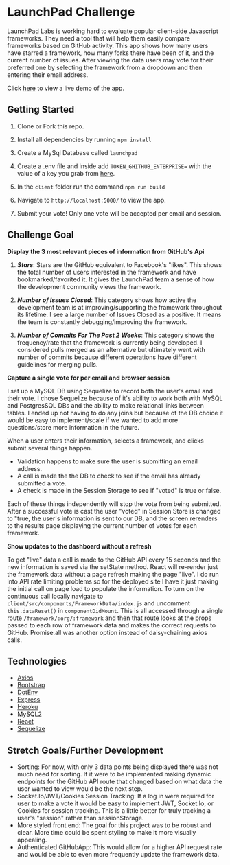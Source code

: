 # LaunchPad Challenge

LaunchPad Labs is working hard to evaluate popular client-side Javascript frameworks. They need a tool that will help them easily compare frameworks based on GitHub activity. This app shows how many users have starred a framework, how many forks there have been of it, and the current number of issues. After viewing the data users may vote for their preferred one by selecting the framework from a dropdown and then entering their email address.

Click [here](https://launchpad-challenge.herokuapp.com/) to view a live demo of the app.

## Getting Started

1. Clone or Fork this repo.

2. Install all dependencies by running `npm install`

3. Create a MySql Database called `launchpad`

4. Create a .env file and inside add `TOKEN_GHITHUB_ENTERPRISE=` with the value of a key you grab from [here](https://help.github.com/en/articles/creating-a-personal-access-token-for-the-command-line).

5. In the `client` folder run the command `npm run build`

6. Navigate to `http://localhost:5000/` to view the app.

7. Submit your vote! Only one vote will be accepted per email and session.

## Challenge Goal

**Display the 3 most relevant pieces of information from GitHub's Api**

1. **_Stars_**: Stars are the GitHub equivalent to Facebook's "likes". This shows the total number of users interested in the framework and have bookmarked/favorited it. It gives the LaunchPad team a sense of how the development community views the framework.

2. **_Number of Issues Closed_**: This category shows how active the development team is at improving/supporting the framework throughout its lifetime. I see a large number of Issues Closed as a positive. It means the team is constantly debugging/improving the framework.

3. **_Number of Commits For The Past 2 Weeks_**: This category shows the frequency/rate that the framework is currently being developed. I considered pulls merged as an alternative but ultimately went with number of commits because different operations have different guidelines for merging pulls.

**Capture a single vote for per email and browser session**

I set up a MySQL DB using Sequelize to record both the user's email and their vote. I chose Sequelize because of it's ability to work both with MySQL and PostgresSQL DBs and the ability to make relational links between tables. I ended up not having to do any joins but because of the DB choice it would be easy to implement/scale if we wanted to add more questions/store more information in the future.

When a user enters their information, selects a framework, and clicks submit several things happen.

- Validation happens to make sure the user is submitting an email address.
- A call is made the the DB to check to see if the email has already submitted a vote.
- A check is made in the Session Storage to see if "voted" is true or false.

Each of these things independently will stop the vote from being submitted. After a successful vote is cast the user "voted" in Session Store is changed to "true, the user's information is sent to our DB, and the screen rerenders to the results page displaying the current number of votes for each framework.

**Show updates to the dashboard without a refresh**

To get "live" data a call is made to the GitHub API every 15 seconds and the new information is saved via the setState method. React will re-render just the framework data without a page refresh making the page "live". I do run into API rate limiting problems so for the deployed site I have it just making the initial call on page load to populate the information. To turn on the continuous call locally navigate to `client/src/components/FrameworkData/index.js` and uncomment `this.dataReset()` in `componentDidMount`. This is all accessed through a single route `/framework/:org/:framework` and then that route looks at the props passed to each row of framework data and makes the correct requests to GitHub. Promise.all was another option instead of daisy-chaining axios calls.

## Technologies

- [Axios](https://github.com/axios/axios)
- [Bootstrap](https://getbootstrap.com/)
- [DotEnv](https://github.com/motdotla/dotenv#readme)
- [Express](https://expressjs.com/)
- [Heroku](https://heroku.com/)
- [MySQL2](https://github.com/sidorares/node-mysql2#readme)
- [React](https://github.com/facebook/react)
- [Sequelize](https://sequelize.org/)

## Stretch Goals/Further Development

- Sorting: For now, with only 3 data points being displayed there was not much need for sorting. If it were to be implemented making dynamic endpoints for the GitHub API route that changed based on what data the user wanted to view would be the next step.
- Socket.Io/JWT/Cookies Session Tracking: If a log in were required for user to make a vote it would be easy to implement JWT, Socket.Io, or Cookies for session tracking. This is a little better for truly tracking a user's "session" rather than sessionStorage.
- More styled front end: The goal for this project was to be robust and clear. More time could be spent styling to make it more visually appealing.
- Authenticated GitHubApp: This would allow for a higher API request rate and would be able to even more frequently update the framework data.
